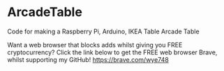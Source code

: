 # ArcadeTable
Code for making a Raspberry Pi, Arduino, IKEA Table Arcade Table

Want a web browser that blocks adds whilst giving you FREE cryptocurrency? Click the link below to get the FREE web browser Brave, whilst supporting my GitHub!
https://brave.com/wye748
